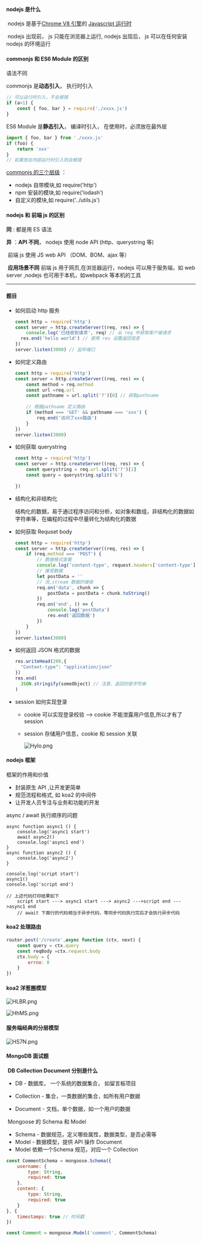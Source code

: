#### nodejs 是什么

​	nodejs 是基于<u>Chrome V8 引擎</u>的 <u>Javascript 运行时</u>

​	nodejs 出现前， js 只能在浏览器上运行, nodejs 出现后， js 可以在任何安装 nodejs 的环境运行



#### commonjs 和 ES6 Module 的区别

语法不同

commonjs 是**动态引入**， 执行时引入

```js
// 可以运行时引入，不会报错
if (a>1) {
    const { foo, bar } = require('./xxxx.js')
}

```

ES6 Module 是**静态引入**， 编译时引入， 在使用时，必须放在最外层

```js
import { foo, bar } from './xxxx.js'
if (foo) {
    return 'xxx'
}
// 如果放在内部运行时引入则会报错
```

<u>commonjs 的三个层级</u> ：

- nodejs 自带模块,如 require('http')
- npm 安装的模块,如 require('lodash')
- 自定义的模块,如 require('../utils.js')

#### nodejs 和 前端 js 的区别

**同** : 都是用 ES 语法

**异** ：**API 不同**， nodejs 使用 node API  (http、querystring 等)

​		前端 js 使用 JS web API （DOM、BOM、ajax 等）

​		**应用场景不同** 前端 js 用于网页,在浏览器运行，nodejs 可以用于服务端，如 web server ,nodejs 也可用于本机，如webpack 等本机的工具

------



#### 题目

- 如何启动 http 服务

  ```js
  const http = require('http')
  const server = http.createServer((req, res) => {
      console.log('已经收到请求', req) // 从 req 中获取客户端请求
  	res.end('hello world') // 使用 res 设置返回信息
  })
  server.listen(3000) // 监听端口
  ```

- 如何定义路由

  ```js
  const http = require('http')
  const server = http.createServer((req, res) => {
      const method = req.method
      const url =req.url
      const pathname = url.split('?')[0] // 获取pathname
      
      // 根据pathname 定义路由
      if (method === 'GET' && pathname === 'xxx') {
          req.end('访问了xxx路由')
      }
  })
  server.listen(3000)
  ```

- 如何获取 querystring

  ```js
  const http = require('http')
  const server = http.createServer((req, res) => {
      const querystring = req.url.split('?')[1]
      const query = querystring.split('&')
      
  })
  ```

- 结构化和非结构化

  结构化的数据，易于通过程序访问和分析，如对象和数组，非结构化的数据如字符串等，在编程的过程中尽量转化为结构化的数据

- 如何获取 Requset body

  ```js
  const http = require('http')
  const server = http.createServer((req, res) => {
      if (req.method === 'POST') {
          // 数据格式查看
          console.log('content-type', request.headers['content-type'])
          // 接受数据
          let postData = ''
          // 流,stream 数据的接收
          req.on('data', chunk => {
              postData = postData + chunk.toString()
          })
          req.on('end', () => {
              console.log('postData')
              res.end('返回数据') 
          })
      }
  })
  server.listen(3000)
  ```

- 如何返回 JSON 格式的数据

  ```js
  res.writeHead(200,{
  	"Content-type": "application/json"
  })
  res.end(
  	JSON.stringify(someObject) // 注意，返回的是字符串
  )
  ```

- session 如何实现登录

  - cookie 可以实现登录校验 --> cookie 不能泄露用户信息,所以才有了session

  - session 存储用户信息，cookie 和 session 关联

    ![Hylo.png](https://u.vmpic.cn/2021/03/27/Hylo.png)

#### nodejs 框架

框架的作用和价值

- 封装原生 API ,让开发更简单
- 规范流程和格式, 如 koa2 的中间件
- 让开发人员专注与业务和功能的开发

async / await 执行顺序的问题

```JS
async function async1 () {
	console.log('async1 start')
    await async2()
    console.log('async1 end')
}
async function async2 () {
    console.log('async2')
}

console.log('script start')
async1()
console.log('script end')

// 上述代码打印结果如下
	script start ---> async1 start ---> async2 --->script end --->async1 end
    // await 下面行的代码相当于异步代码，等同步代码执行完后才会执行异步代码
```

#### koa2 处理路由

```js
router.post('/create',async function (ctx, next) {
	const query = ctx.query
	const reqBody =ctx.request.body
	ctx.body = {
		errno: 0
	}
})
```

#### koa2 洋葱圈模型

![HLBR.png](https://u.vmpic.cn/2021/03/27/HLBR.png)

![HhMS.png](https://u.vmpic.cn/2021/03/27/HhMS.png)

#### 服务端经典的分层模型

![HS7N.png](https://u.vmpic.cn/2021/03/27/HS7N.png)



#### MongoDB 面试题

​	**DB Collection Document 分别是什么**

- DB - 数据库， 一个系统的数据集合， 如留言板项目

- Collection - 集合，一类数据的集合，如所有用户数据

- Document - 文档，单个数据，如一个用户的数据

  

​	Mongoose 的 Schema 和 Model

-  Schema - 数据规范，定义哪些属性，数据类型，是否必需等
- Model - 数据模型，提供 API 操作 Document
- Model 依赖一个Schema 规范，对应一个 Collection

```js
const CommentSchema = mongoose.Schema({
    username: {
        type: String,
        required: true
    },
    content: {
        type: String,
        required: true
    }
}, {
    timestamps: true // 时间戳
})

const Comment = mongoose.Model('comment', CommentSchema)
```

  